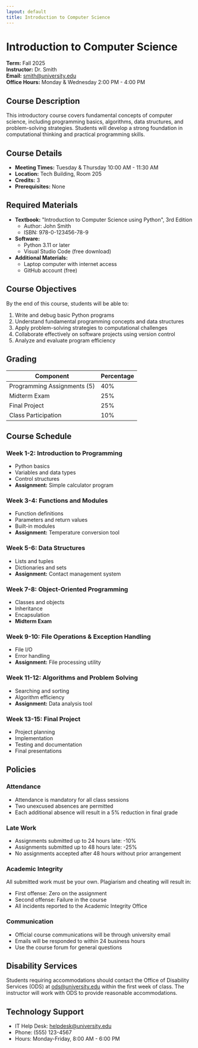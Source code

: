 ```yaml
---
layout: default
title: Introduction to Computer Science
---
```


# Introduction to Computer Science
**Term:** Fall 2025  
**Instructor:** Dr. Smith  
**Email:** smith@university.edu  
**Office Hours:** Monday & Wednesday 2:00 PM - 4:00 PM  

## Course Description
This introductory course covers fundamental concepts of computer science, including programming basics, algorithms, data structures, and problem-solving strategies. Students will develop a strong foundation in computational thinking and practical programming skills.

## Course Details
- **Meeting Times:** Tuesday & Thursday 10:00 AM - 11:30 AM
- **Location:** Tech Building, Room 205
- **Credits:** 3
- **Prerequisites:** None

## Required Materials
- **Textbook:** "Introduction to Computer Science using Python", 3rd Edition
  - Author: John Smith
  - ISBN: 978-0-123456-78-9
- **Software:** 
  - Python 3.11 or later
  - Visual Studio Code (free download)
- **Additional Materials:**
  - Laptop computer with internet access
  - GitHub account (free)

## Course Objectives
By the end of this course, students will be able to:
1. Write and debug basic Python programs
2. Understand fundamental programming concepts and data structures
3. Apply problem-solving strategies to computational challenges
4. Collaborate effectively on software projects using version control
5. Analyze and evaluate program efficiency

## Grading
| Component | Percentage |
|-----------|------------|
| Programming Assignments (5) | 40% |
| Midterm Exam | 25% |
| Final Project | 25% |
| Class Participation | 10% |

## Course Schedule

### Week 1-2: Introduction to Programming
- Python basics
- Variables and data types
- Control structures
- **Assignment:** Simple calculator program

### Week 3-4: Functions and Modules
- Function definitions
- Parameters and return values
- Built-in modules
- **Assignment:** Temperature conversion tool

### Week 5-6: Data Structures
- Lists and tuples
- Dictionaries and sets
- **Assignment:** Contact management system

### Week 7-8: Object-Oriented Programming
- Classes and objects
- Inheritance
- Encapsulation
- **Midterm Exam**

### Week 9-10: File Operations & Exception Handling
- File I/O
- Error handling
- **Assignment:** File processing utility

### Week 11-12: Algorithms and Problem Solving
- Searching and sorting
- Algorithm efficiency
- **Assignment:** Data analysis tool

### Week 13-15: Final Project
- Project planning
- Implementation
- Testing and documentation
- Final presentations

## Policies

### Attendance
- Attendance is mandatory for all class sessions
- Two unexcused absences are permitted
- Each additional absence will result in a 5% reduction in final grade

### Late Work
- Assignments submitted up to 24 hours late: -10%
- Assignments submitted up to 48 hours late: -25%
- No assignments accepted after 48 hours without prior arrangement

### Academic Integrity
All submitted work must be your own. Plagiarism and cheating will result in:
- First offense: Zero on the assignment
- Second offense: Failure in the course
- All incidents reported to the Academic Integrity Office

### Communication
- Official course communications will be through university email
- Emails will be responded to within 24 business hours
- Use the course forum for general questions

## Disability Services
Students requiring accommodations should contact the Office of Disability Services (ODS) at ods@university.edu within the first week of class. The instructor will work with ODS to provide reasonable accommodations.

## Technology Support
- IT Help Desk: helpdesk@university.edu
- Phone: (555) 123-4567
- Hours: Monday-Friday, 8:00 AM - 6:00 PM
